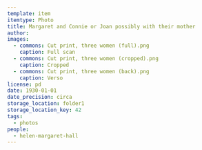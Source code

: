 ```yaml
---
template: item
itemtype: Photo
title: Margaret and Connie or Joan possibly with their mother
author: 
images:
  - commons: Cut print, three women (full).png
    caption: Full scan
  - commons: Cut print, three women (cropped).png
    caption: Cropped
  - commons: Cut print, three women (back).png
    caption: Verso
license: pd
date: 1930-01-01
date_precision: circa
storage_location: folder1
storage_location_key: 42
tags:
  - photos
people:
  - helen-margaret-hall
---
```

